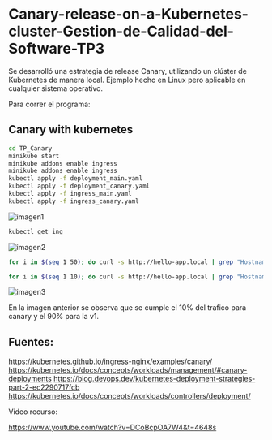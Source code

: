 # Canary-release-on-a-Kubernetes-cluster-Gestion-de-Calidad-del-Software-TP3
Se desarrolló una estrategia de release Canary, utilizando un clúster de Kubernetes de manera local. Ejemplo hecho en Linux pero aplicable en cualquier sistema operativo.

Para correr el programa:

## Canary with kubernetes
```bash
cd TP_Canary
minikube start
minikube addons enable ingress
minikube addons enable ingress
kubectl apply -f deployment_main.yaml 
kubectl apply -f deployment_canary.yaml 
kubectl apply -f ingress_main.yaml
kubectl apply -f ingress_canary.yaml
```
![imagen1](images/image.png)

```bash
kubectl get ing
```

![imagen2](images/image-2.png)

```bash
for i in $(seq 1 50); do curl -s http://hello-app.local | grep "Hostname"; done | sort | uniq -c

for i in $(seq 1 10); do curl -s http://hello-app.local | grep "Hostname"; done
```

![imagen3](images/image-1.png)

En la imagen anterior se observa que se cumple el 10% del trafico para canary y el 90% para la v1.

## Fuentes:

https://kubernetes.github.io/ingress-nginx/examples/canary/
https://kubernetes.io/docs/concepts/workloads/management/#canary-deployments
https://blog.devops.dev/kubernetes-deployment-strategies-part-2-ec2290717fcb
https://kubernetes.io/docs/concepts/workloads/controllers/deployment/

Video recurso:

https://www.youtube.com/watch?v=DCoBcpOA7W4&t=4648s
